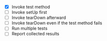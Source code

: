 * [x] Invoke test method
* [ ] Invoke setUp first
* [ ] Invoke tearDown afterward
* [ ] Invoke tearDown even if the test method fails
* [ ] Run multiple tests
* [ ] Report collected results
